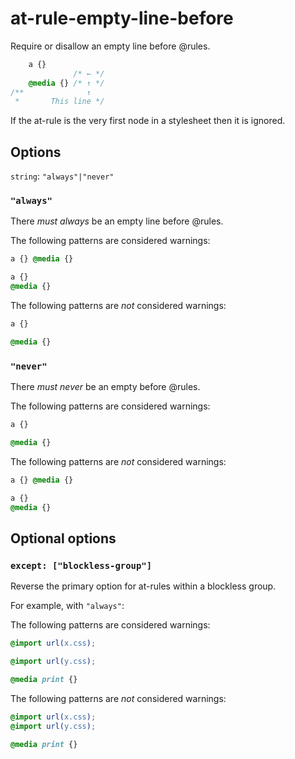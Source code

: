 # at-rule-empty-line-before

Require or disallow an empty line before @rules.

```css
    a {}
              /* ← */
    @media {} /* ↑ */
/**              ↑  
 *       This line */
```

If the at-rule is the very first node in a stylesheet then it is ignored.

## Options

`string`: `"always"|"never"`

### `"always"`

There *must always* be an empty line before @rules.

The following patterns are considered warnings:

```css
a {} @media {}
```

```css
a {}
@media {}
```

The following patterns are *not* considered warnings:

```css
a {}

@media {}
```

### `"never"`

There *must never* be an empty before @rules.

The following patterns are considered warnings:

```css
a {}

@media {}
```

The following patterns are *not* considered warnings:

```css
a {} @media {}
```

```css
a {} 
@media {}
```

## Optional options

### `except: ["blockless-group"]`

Reverse the primary option for at-rules within a blockless group. 

For example, with `"always"`:

The following patterns are considered warnings:

```css
@import url(x.css);

@import url(y.css);

@media print {}
```

The following patterns are *not* considered warnings:

```css
@import url(x.css);
@import url(y.css);

@media print {}
```
